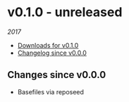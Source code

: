 <!--
# v0.2.0
_2017_
  - [Downloads for v0.2.0](https://github.com/okkur/gitor/releases/tag/v0.2.0)
  - [Changelog since v0.1.0](#changes-since-v010)
  - [Documentation for v0.2.0](#documentation-for-v020)

## Documentation for v0.2.0
[Documentation](/tree/v0.2.0/docs)

## Changes since v0.1.0

## Fixes since v0.1.0

---

-->

# v0.1.0 - unreleased
_2017_
  - [Downloads for v0.1.0](https://github.com/okkur/gitor/releases/tag/v0.1.0)
  - [Changelog since v0.0.0](#changes-since-v000)

## Changes since v0.0.0
  - Basefiles via reposeed
